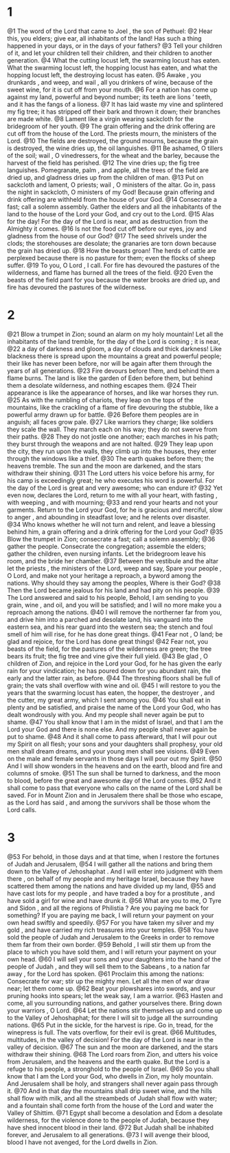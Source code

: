 # 1
@1 The word of the Lord that came to Joel , the son of Pethuel:
@2 Hear this, you elders; give ear, all inhabitants of the land! Has such a thing happened in your days, or in the days of your fathers?
@3 Tell your children of it, and let your children tell their children, and their children to another generation.
@4 What the cutting locust left, the swarming locust has eaten. What the swarming locust left, the hopping locust has eaten, and what the hopping locust left, the destroying locust has eaten.
@5 Awake , you drunkards , and weep, and wail , all you drinkers of wine, because of the sweet wine, for it is cut off from your mouth.
@6 For a nation has come up against my land, powerful and beyond number; its teeth are lions ’ teeth, and it has the fangs of a lioness.
@7 It has laid waste my vine and splintered my fig tree; it has stripped off their bark and thrown it down; their branches are made white.
@8 Lament like a virgin wearing sackcloth for the bridegroom of her youth.
@9 The grain offering and the drink offering are cut off from the house of the Lord. The priests mourn, the ministers of the Lord.
@10 The fields are destroyed, the ground mourns, because the grain is destroyed, the wine dries up, the oil languishes.
@11 Be ashamed, O tillers of the soil; wail , O vinedressers, for the wheat and the barley, because the harvest of the field has perished.
@12 The vine dries up; the fig tree languishes. Pomegranate, palm , and apple, all the trees of the field are dried up, and gladness dries up from the children of man.
@13 Put on sackcloth and lament, O priests; wail , O ministers of the altar. Go in, pass the night in sackcloth, O ministers of my God! Because grain offering and drink offering are withheld from the house of your God.
@14 Consecrate a fast; call a solemn assembly. Gather the elders and all the inhabitants of the land to the house of the Lord your God, and cry out to the Lord.
@15 Alas for the day! For the day of the Lord is near, and as destruction from the Almighty it comes.
@16 Is not the food cut off before our eyes, joy and gladness from the house of our God?
@17 The seed shrivels under the clods; the storehouses are desolate; the granaries are torn down because the grain has dried up.
@18 How the beasts groan! The herds of cattle are perplexed because there is no pasture for them; even the flocks of sheep suffer.
@19 To you, O Lord , I call. For fire has devoured the pastures of the wilderness, and flame has burned all the trees of the field.
@20 Even the beasts of the field pant for you because the water brooks are dried up, and fire has devoured the pastures of the wilderness.

# 2
@21 Blow a trumpet in Zion; sound an alarm on my holy mountain! Let all the inhabitants of the land tremble, for the day of the Lord is coming ; it is near,
@22 a day of darkness and gloom, a day of clouds and thick darkness! Like blackness there is spread upon the mountains a great and powerful people; their like has never been before, nor will be again after them through the years of all generations.
@23 Fire devours before them, and behind them a flame burns. The land is like the garden of Eden before them, but behind them a desolate wilderness, and nothing escapes them.
@24 Their appearance is like the appearance of horses, and like war horses they run.
@25 As with the rumbling of chariots, they leap on the tops of the mountains, like the crackling of a flame of fire devouring the stubble, like a powerful army drawn up for battle.
@26 Before them peoples are in anguish; all faces grow pale.
@27 Like warriors they charge; like soldiers they scale the wall. They march each on his way; they do not swerve from their paths.
@28 They do not jostle one another; each marches in his path; they burst through the weapons and are not halted.
@29 They leap upon the city, they run upon the walls, they climb up into the houses, they enter through the windows like a thief.
@30 The earth quakes before them; the heavens tremble. The sun and the moon are darkened, and the stars withdraw their shining.
@31 The Lord utters his voice before his army, for his camp is exceedingly great; he who executes his word is powerful. For the day of the Lord is great and very awesome; who can endure it?
@32 Yet even now, declares the Lord, return to me with all your heart, with fasting , with weeping , and with mourning;
@33 and rend your hearts and not your garments. Return to the Lord your God, for he is gracious and merciful, slow to anger , and abounding in steadfast love; and he relents over disaster.
@34 Who knows whether he will not turn and relent, and leave a blessing behind him, a grain offering and a drink offering for the Lord your God?
@35 Blow the trumpet in Zion; consecrate a fast; call a solemn assembly;
@36 gather the people. Consecrate the congregation; assemble the elders; gather the children, even nursing infants. Let the bridegroom leave his room, and the bride her chamber.
@37 Between the vestibule and the altar let the priests , the ministers of the Lord, weep and say, Spare your people , O Lord, and make not your heritage a reproach, a byword among the nations. Why should they say among the peoples, Where is their God?
@38 Then the Lord became jealous for his land and had pity on his people.
@39 The Lord answered and said to his people, Behold, I am sending to you grain, wine , and oil, and you will be satisfied; and I will no more make you a reproach among the nations.
@40 I will remove the northerner far from you, and drive him into a parched and desolate land, his vanguard into the eastern sea, and his rear guard into the western sea; the stench and foul smell of him will rise, for he has done great things.
@41 Fear not , O land; be glad and rejoice, for the Lord has done great things!
@42 Fear not, you beasts of the field, for the pastures of the wilderness are green; the tree bears its fruit; the fig tree and vine give their full yield.
@43 Be glad , O children of Zion, and rejoice in the Lord your God, for he has given the early rain for your vindication; he has poured down for you abundant rain, the early and the latter rain, as before.
@44 The threshing floors shall be full of grain; the vats shall overflow with wine and oil.
@45 I will restore to you the years that the swarming locust has eaten, the hopper, the destroyer , and the cutter, my great army, which I sent among you.
@46 You shall eat in plenty and be satisfied, and praise the name of the Lord your God, who has dealt wondrously with you. And my people shall never again be put to shame.
@47 You shall know that I am in the midst of Israel, and that I am the Lord your God and there is none else. And my people shall never again be put to shame.
@48 And it shall come to pass afterward, that I will pour out my Spirit on all flesh; your sons and your daughters shall prophesy, your old men shall dream dreams, and your young men shall see visions.
@49 Even on the male and female servants in those days I will pour out my Spirit.
@50 And I will show wonders in the heavens and on the earth, blood and fire and columns of smoke.
@51 The sun shall be turned to darkness, and the moon to blood, before the great and awesome day of the Lord comes.
@52 And it shall come to pass that everyone who calls on the name of the Lord shall be saved. For in Mount Zion and in Jerusalem there shall be those who escape, as the Lord has said , and among the survivors shall be those whom the Lord calls.

# 3
@53 For behold, in those days and at that time, when I restore the fortunes of Judah and Jerusalem,
@54 I will gather all the nations and bring them down to the Valley of Jehoshaphat . And I will enter into judgment with them there , on behalf of my people and my heritage Israel, because they have scattered them among the nations and have divided up my land,
@55 and have cast lots for my people , and have traded a boy for a prostitute , and have sold a girl for wine and have drunk it.
@56 What are you to me, O Tyre and Sidon , and all the regions of Philistia ? Are you paying me back for something? If you are paying me back, I will return your payment on your own head swiftly and speedily.
@57 For you have taken my silver and my gold , and have carried my rich treasures into your temples.
@58 You have sold the people of Judah and Jerusalem to the Greeks in order to remove them far from their own border.
@59 Behold , I will stir them up from the place to which you have sold them, and I will return your payment on your own head.
@60 I will sell your sons and your daughters into the hand of the people of Judah , and they will sell them to the Sabeans , to a nation far away , for the Lord has spoken.
@61 Proclaim this among the nations: Consecrate for war; stir up the mighty men. Let all the men of war draw near; let them come up.
@62 Beat your plowshares into swords, and your pruning hooks into spears; let the weak say, I am a warrior.
@63 Hasten and come, all you surrounding nations, and gather yourselves there. Bring down your warriors , O Lord.
@64 Let the nations stir themselves up and come up to the Valley of Jehoshaphat; for there I will sit to judge all the surrounding nations.
@65 Put in the sickle, for the harvest is ripe. Go in, tread, for the winepress is full. The vats overflow, for their evil is great.
@66 Multitudes, multitudes, in the valley of decision! For the day of the Lord is near in the valley of decision.
@67 The sun and the moon are darkened, and the stars withdraw their shining.
@68 The Lord roars from Zion, and utters his voice from Jerusalem, and the heavens and the earth quake. But the Lord is a refuge to his people, a stronghold to the people of Israel.
@69 So you shall know that I am the Lord your God, who dwells in Zion, my holy mountain. And Jerusalem shall be holy, and strangers shall never again pass through it.
@70 And in that day the mountains shall drip sweet wine, and the hills shall flow with milk, and all the streambeds of Judah shall flow with water; and a fountain shall come forth from the house of the Lord and water the Valley of Shittim.
@71 Egypt shall become a desolation and Edom a desolate wilderness, for the violence done to the people of Judah, because they have shed innocent blood in their land.
@72 But Judah shall be inhabited forever, and Jerusalem to all generations.
@73 I will avenge their blood, blood I have not avenged, for the Lord dwells in Zion.

